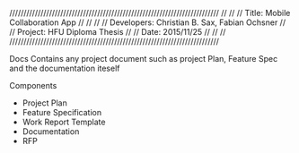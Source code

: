 //////////////////////////////////////////////////////////////////////////
//									//
// Title: Mobile Collaboration App					//
//									//
// Developers: Christian B. Sax, Fabian Ochsner				//
// Project: HFU Diploma Thesis						//
// Date: 2015/11/25							//
//									//
//////////////////////////////////////////////////////////////////////////

Docs
Contains any project document such as project Plan, Feature Spec and the documentation iteself

Components
- Project Plan
- Feature Specification
- Work Report Template
- Documentation
- RFP
